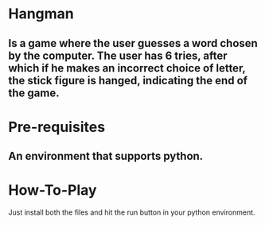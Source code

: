 # Hangman
Is a game where the user guesses a word chosen by the computer. The user has 6 tries, after which if he makes an incorrect choice of letter, the stick figure is hanged, indicating the end of the game.
---

# Pre-requisites
An environment that supports python.
---

# How-To-Play
Just install both the files and hit the run button in your python environment.

